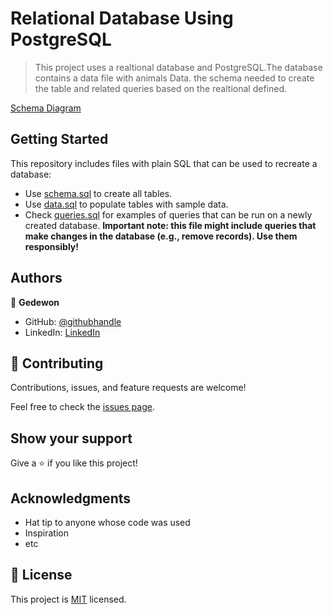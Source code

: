 # Relational Database Using PostgreSQL

> This project uses a realtional database and PostgreSQL.The database contains a data file with animals Data.
> the schema needed to create the table and related queries based on the realtional defined.

[Schema Diagram](./drawSQL-export-2022-07-20_00_42.png)

## Getting Started

This repository includes files with plain SQL that can be used to recreate a database:

- Use [schema.sql](./schema.sql) to create all tables.
- Use [data.sql](./data.sql) to populate tables with sample data.
- Check [queries.sql](./queries.sql) for examples of queries that can be run on a newly created database. **Important note: this file might include queries that make changes in the database (e.g., remove records). Use them responsibly!**

## Authors

👤 **Gedewon**

- GitHub: [@githubhandle](https://github.com/Gedewon)
- LinkedIn: [LinkedIn](https://linkedin.com/in/gedewon)

## 🤝 Contributing

Contributions, issues, and feature requests are welcome!

Feel free to check the [issues page](../../issues/).

## Show your support

Give a ⭐️ if you like this project!

## Acknowledgments

- Hat tip to anyone whose code was used
- Inspiration
- etc

## 📝 License

This project is [MIT](https://github.com/Gedewon/vet-clinic-database/blob/main/LICENCE) licensed.
